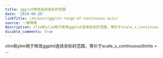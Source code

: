 ```yaml
---
title: ggplot修改连续坐标的范围
date: '2019-09-20'
linkTitle: /zh/post/ggplot-range-of-continuous-axis/
source: 一路嘿嘿
description: xlim和ylim用于修改ggplot连续坐标的范围，等价于scale_x_continuous(limits = ...
disable_comments: true
---
```

xlim和ylim用于修改ggplot连续坐标的范围，等价于scale_x_continuous(limits = ...